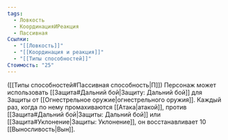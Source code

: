 ```yaml
---
tags:
  - Ловкость
  - КоординацияИРеакция
  - Пассивная
Ссылки:
  - "[[Ловкость]]"
  - "[[Координация и реакция]]"
  - "[[Типы способностей]]"
Стоимость: "25"
---
```

([[Типы способностей#Пассивная способность|П]]) Персонаж может использовать [[Защита#Дальний бой|Защиту: Дальний бой]] для Защиты от [[Огнестрельное оружие|огнестрельного оружия]]. Каждый раз, когда по нему промахиваются [[Атака|атакой]], против [[Защита#Дальний бой|Защиты: Дальний бой]] или [[Защита#Уклонение|Защиты: Уклонение]], он восстанавливает 10 [[Выносливость|Вын]].